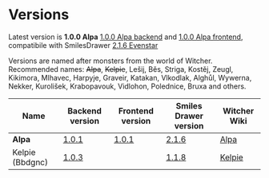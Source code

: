 # Versions

Latest version is **1.0.0 Alpa** [1.0.0 Alpa backend](https://github.com/privrja/thesis/releases/tag/1.0.0) and [1.0.0 Alpa frontend](https://github.com/privrja/thesis-frontend-react/releases/tag/1.0.0), compatibile with SmilesDrawer [2.1.6 Evenstar](https://github.com/privrja/smilesDrawer/releases/tag/2.1.6)

Versions are named after monsters from the world of Witcher.
Recommended names: ~~Alpa~~, ~~Kelpie~~, Lešij, Běs, Striga, Kostěj, Zeugl, Kikimora, Mlhavec, Harpyje, Graveir, Katakan, Vlkodlak, Alghůl, Wywerna, Nekker, Kurolišek, Krabopavouk, Vidlohon, Polednice, Bruxa and others.

| Name            | Backend version                                               | Frontend version                                                             | Smiles Drawer version                                               | Witcher Wiki                                    |
| --------------- | ------------------------------------------------------------- | ---------------------------------------------------------------------------- | ------------------------------------------------------------------- | ----------------------------------------------- |
| **Alpa**        | [1.0.1](https://github.com/privrja/thesis/releases/tag/1.0.0) | [1.0.1](https://github.com/privrja/thesis-frontend-react/releases/tag/1.0.0) | [2.1.6](https://github.com/privrja/smilesDrawer/releases/tag/2.1.6) | [Alpa](https://witcher.fandom.com/wiki/Alp)     |
| Kelpie (Bbdgnc) | [1.0.3](https://github.com/privrja/bbdgnc/releases/tag/1.0.2) |                                                                              | [1.1.8](https://github.com/privrja/smilesDrawer/releases/tag/1.1.8) | [Kelpie](https://witcher.fandom.com/wiki/Kelpie)|


